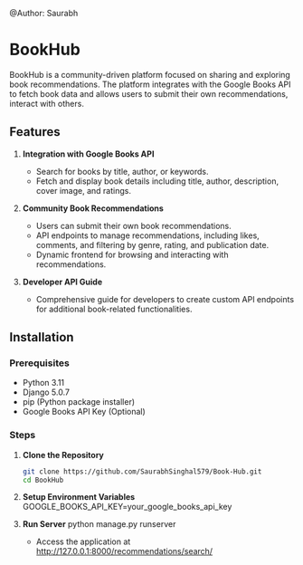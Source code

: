 @Author: Saurabh
# BookHub

BookHub is a community-driven platform focused on sharing and exploring book recommendations. The platform integrates with the Google Books API to fetch book data and allows users to submit their own recommendations, interact with others.

## Features

1. **Integration with Google Books API**
   - Search for books by title, author, or keywords.
   - Fetch and display book details including title, author, description, cover image, and ratings.

2. **Community Book Recommendations**
   - Users can submit their own book recommendations.
   - API endpoints to manage recommendations, including likes, comments, and filtering by genre, rating, and publication date.
   - Dynamic frontend for browsing and interacting with recommendations.

3. **Developer API Guide**
   - Comprehensive guide for developers to create custom API endpoints for additional book-related functionalities.

## Installation

### Prerequisites
- Python 3.11
- Django 5.0.7
- pip (Python package installer)
- Google Books API Key (Optional)

### Steps

1. **Clone the Repository**
   ```bash
   git clone https://github.com/SaurabhSinghal579/Book-Hub.git
   cd BookHub

2. **Setup Environment Variables**
    GOOGLE_BOOKS_API_KEY=your_google_books_api_key

3. **Run Server**
    python manage.py runserver

    - Access the application at http://127.0.0.1:8000/recommendations/search/
